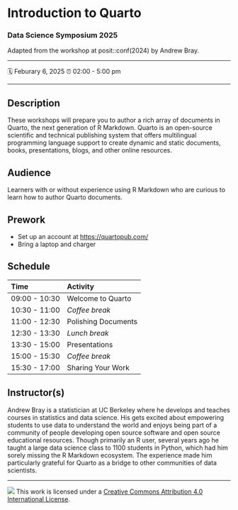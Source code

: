 Introduction to Quarto
================

### Data Science Symposium 2025

Adapted from the workshop at posit::conf(2024)   by Andrew Bray.

-----

:spiral_calendar: Feburary 6, 2025 
:alarm_clock:     02:00 - 5:00 pm


-----

## Description

These workshops will prepare you to author a rich array of documents in Quarto, the next generation of R Markdown. Quarto is an open-source scientific and technical publishing system that offers multilingual programming language support to create dynamic and static documents, books, presentations, blogs, and other online resources.

## Audience

Learners with or without experience using R Markdown who are curious to learn how to author Quarto documents.

## Prework

- Set up an account at https://quartopub.com/
- Bring a laptop and charger

## Schedule

| Time          | Activity         |
| :------------ | :--------------- |
| 09:00 - 10:30 | Welcome to Quarto        |
| 10:30 - 11:00 | *Coffee break*   |
| 11:00 - 12:30 | Polishing Documents        |
| 12:30 - 13:30 | *Lunch break*    |
| 13:30 - 15:00 | Presentations        |
| 15:00 - 15:30 | *Coffee break*   |
| 15:30 - 17:00 | Sharing Your Work        |

## Instructor(s)

Andrew Bray is a statistician at UC Berkeley where he develops and teaches courses in statistics and data science. His gets excited about empowering students to use data to understand the world and enjoys being part of a community of people developing open source software and open source educational resources. Though primarily an R user, several years ago he taught a large data science class to 1100 students in Python, which had him sorely missing the R Markdown ecosystem. The experience made him particularly grateful for Quarto as a bridge to other communities of data scientists.

-----

![](https://i.creativecommons.org/l/by/4.0/88x31.png) This work is
licensed under a [Creative Commons Attribution 4.0 International
License](https://creativecommons.org/licenses/by/4.0/).
